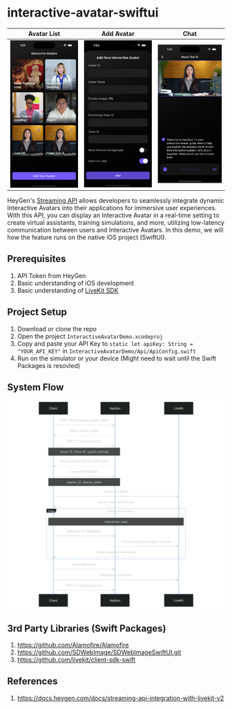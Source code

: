 # interactive-avatar-swiftui

| Avatar List | Add Avatar | Chat |
| --- | --- | --- |
| ![Simulator Screenshot - iPhone 16 - 2025-03-25 at 13 01 06](assets/avatarlist.png) | ![Simulator Screenshot - iPhone 16 - 2025-03-25 at 13 54 53](assets/avataradd.png) | ![Simulator Screenshot - iPhone 16 - 2025-03-25 at 13 01 47](assets/avatarchat.png) |

HeyGen's [Streaming API](https://docs.heygen.com/reference/new-session) allows developers to seamlessly integrate dynamic Interactive Avatars into their applications for immersive user experiences. With this API, you can display an Interactive Avatar in a real-time setting to create virtual assistants, training simulations, and more, utilizing low-latency communication between users and Interactive Avatars. In this demo, we will how the feature runs on the native iOS project (SwiftUI).

## Prerequisites
1. API Token from HeyGen
2. Basic understanding of iOS development
3. Basic understanding of [LiveKit SDK](https://github.com/livekit/client-sdk-swift)

## Project Setup
1. Download or clone the repo
2. Open the project `InteractiveAvatarDemo.xcodeproj`
3. Copy and paste your API Key to `static let apiKey: String = "YOUR_API_KEY"` in `InteractiveAvatarDemo/Api/ApiConfig.swift`
4. Run on the simulator or your device (Might need to wait until the Swift Packages is resovled)

## System Flow
![fc4fec6c01761b26e092932c998abb4129853c0946be106305de670d90148590-mermaid-flow-transparent-5x_4](assets/avatarflow.png)


## 3rd Party Libraries (Swift Packages)
1. https://github.com/Alamofire/Alamofire
2. https://github.com/SDWebImage/SDWebImageSwiftUI.git
3. https://github.com/livekit/client-sdk-swift

## References
1. https://docs.heygen.com/docs/streaming-api-integration-with-livekit-v2
